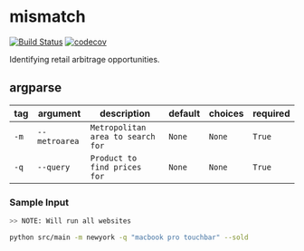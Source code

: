 # mismatch

[![Build Status](https://travis-ci.com/leonkozlowski/mismatch.svg?branch=master)](https://travis-ci.com/leonkozlowski/mismatch)
[![codecov](https://codecov.io/gh/leonkozlowski/mismatch/branch/master/graph/badge.svg)](https://codecov.io/gh/leonkozlowski/mismatch)

Identifying retail arbitrage opportunities.


## argparse

| tag  | argument    | description                        | default      | choices | required |
|------|---------------|------------------------------------|--------------|---------|----------|
| `-m` | `--metroarea`| `Metropolitan area to search for` | `None`        | `None`  | `True`   |
| `-q` | `--query` | `Product to find prices for` | `None`       | `None`  | `True`  |

### Sample Input
```bash
>> NOTE: Will run all websites

python src/main -m newyork -q "macbook pro touchbar" --sold
```
